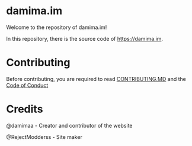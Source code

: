 # damima.im
Welcome to the repository of damima.im!

In this repository, there is the source code of https://damima.im.

# Contributing
Before contributing, you are required to read [CONTRIBUTING.MD](https://github.com/damimaa/damima.im/blob/main/CONTRIBUTING.md) and the [Code of Conduct](https://github.com/damimaa/damima.im/blob/main/CODE_OF_CONDUCT.md)

# Credits
@damimaa - Creator and contributor of the website

@RejectModderss - Site maker
